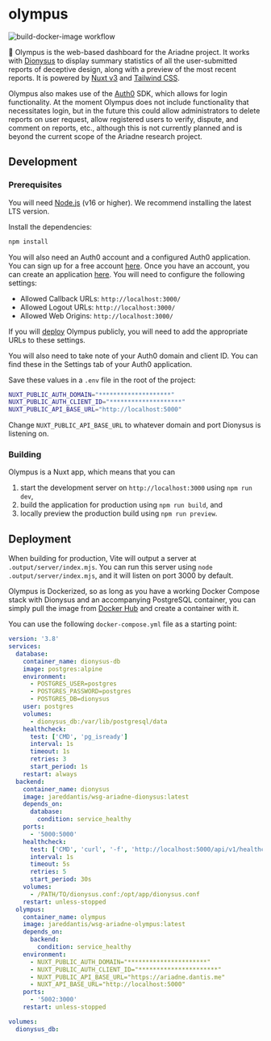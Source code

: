 olympus
===

![build-docker-image workflow](https://github.com/wsg-ariadne/olympus/actions/workflows/build-olympus-image.yml/badge.svg)

🌋 Olympus is the web-based dashboard for the Ariadne project. It works with [Dionysus](https://github.com/wsg-ariadne/olympus) to display summary statistics of all the user-submitted reports of deceptive design, along with a preview of the most recent reports. It is powered by [Nuxt v3](https://nuxt.com/) and [Tailwind CSS](https://tailwindcss.com/).

Olympus also makes use of the [Auth0](https://auth0.com) SDK, which allows for login functionality. At the moment Olympus does not include functionality that necessitates login, but in the future this could allow administrators to delete reports on user request, allow registered users to verify, dispute, and comment on reports, etc., although this is not currently planned and is beyond the current scope of the Ariadne research project.

## Development

### Prerequisites

You will need [Node.js](https://nodejs.org/en/) (v16 or higher). We recommend installing the latest LTS version.

Install the dependencies:

```bash
npm install
```

You will also need an Auth0 account and a configured Auth0 application. You can sign up for a free account [here](https://auth0.com/signup). Once you have an account, you can create an application [here](https://manage.auth0.com/#/applications). You will need to configure the following settings:

- Allowed Callback URLs: `http://localhost:3000/`
- Allowed Logout URLs: `http://localhost:3000/`
- Allowed Web Origins: `http://localhost:3000/`

If you will [deploy](#deployment) Olympus publicly, you will need to add the appropriate URLs to these settings.

You will also need to take note of your Auth0 domain and client ID. You can find these in the Settings tab of your Auth0 application.

Save these values in a `.env` file in the root of the project:

```bash
NUXT_PUBLIC_AUTH_DOMAIN="********************"
NUXT_PUBLIC_AUTH_CLIENT_ID="********************"
NUXT_PUBLIC_API_BASE_URL="http://localhost:5000"
```

Change `NUXT_PUBLIC_API_BASE_URL` to whatever domain and port Dionysus is listening on.

### Building

Olympus is a Nuxt app, which means that you can

1. start the development server on `http://localhost:3000` using `npm run dev`,
2. build the application for production using `npm run build`, and
3. locally preview the production build using `npm run preview`.

## Deployment

When building for production, Vite will output a server at `.output/server/index.mjs`. You can run this server using `node .output/server/index.mjs`, and it will listen on port 3000 by default.

Olympus is Dockerized, so as long as you have a working Docker Compose stack with Dionysus and an accompanying PostgreSQL container, you can simply pull the image from [Docker Hub](https://hub.docker.com/r/jareddantis/wsg-ariadne-olympus) and create a container with it.

You can use the following `docker-compose.yml` file as a starting point:

```yaml
version: '3.8'
services:
  database:
    container_name: dionysus-db
    image: postgres:alpine
    environment:
      - POSTGRES_USER=postgres
      - POSTGRES_PASSWORD=postgres
      - POSTGRES_DB=dionysus
    user: postgres
    volumes:
      - dionysus_db:/var/lib/postgresql/data
    healthcheck:
      test: ['CMD', 'pg_isready']
      interval: 1s
      timeout: 1s
      retries: 3
      start_period: 1s
    restart: always
  backend:
    container_name: dionysus
    image: jareddantis/wsg-ariadne-dionysus:latest
    depends_on:
      database:
        condition: service_healthy
    ports:
      - '5000:5000'
    healthcheck:
      test: ['CMD', 'curl', '-f', 'http://localhost:5000/api/v1/healthcheck']
      interval: 1s
      timeout: 5s
      retries: 5
      start_period: 30s
    volumes:
      - /PATH/TO/dionysus.conf:/opt/app/dionysus.conf
    restart: unless-stopped
  olympus:
    container_name: olympus
    image: jareddantis/wsg-ariadne-olympus:latest
    depends_on:
      backend:
        condition: service_healthy
    environment:
      - NUXT_PUBLIC_AUTH_DOMAIN="**********************"
      - NUXT_PUBLIC_AUTH_CLIENT_ID="**********************"
      - NUXT_PUBLIC_API_BASE_URL="https://ariadne.dantis.me"
      - NUXT_API_BASE_URL="http://localhost:5000"
    ports:
      - '5002:3000'
    restart: unless-stopped

volumes:
  dionysus_db:
```

